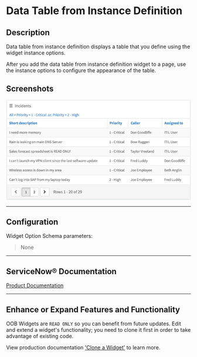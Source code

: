 # Data Table from Instance Definition

## Description

Data table from instance definition displays a table that you define using the widget instance options.

After you add the data table from instance definition widget to a page, use the instance options to configure the appearance of the table.

## Screenshots
![alt text](../images/DataTableInstanceDefinition.png "Data Table Instance Definition")

---
## Configuration

Widget Option Schema parameters:
> None
---
## ServiceNow® Documentation
[Product Documentation](https://docs.servicenow.com/bundle/istanbul-servicenow-platform/page/build/service-portal/concept/data-table-widget.html)

---
## Enhance or Expand Features and Functionality

OOB Widgets are `READ ONLY` so you can benefit from future updates. Edit and extend a widget's functionality; you need to clone it first in order to take advantage of existing code.

View production documentation ['Clone a Widget'](https://docs.servicenow.com/bundle/istanbul-servicenow-platform/page/build/service-portal/task/t_CloneAndEditAWidget.html) to learn more.
